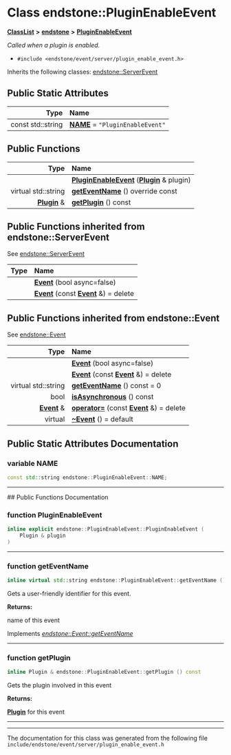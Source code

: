 

# Class endstone::PluginEnableEvent



[**ClassList**](annotated.md) **>** [**endstone**](namespaceendstone.md) **>** [**PluginEnableEvent**](classendstone_1_1PluginEnableEvent.md)



_Called when a plugin is enabled._ 

* `#include <endstone/event/server/plugin_enable_event.h>`



Inherits the following classes: [endstone::ServerEvent](classendstone_1_1ServerEvent.md)
































## Public Static Attributes

| Type | Name |
| ---: | :--- |
|  const std::string | [**NAME**](#variable-name)   = `"PluginEnableEvent"`<br> |










































## Public Functions

| Type | Name |
| ---: | :--- |
|   | [**PluginEnableEvent**](#function-pluginenableevent) ([**Plugin**](classendstone_1_1Plugin.md) & plugin) <br> |
| virtual std::string | [**getEventName**](#function-geteventname) () override const<br> |
|  [**Plugin**](classendstone_1_1Plugin.md) & | [**getPlugin**](#function-getplugin) () const<br> |


## Public Functions inherited from endstone::ServerEvent

See [endstone::ServerEvent](classendstone_1_1ServerEvent.md)

| Type | Name |
| ---: | :--- |
|   | [**Event**](classendstone_1_1ServerEvent.md#function-event-12) (bool async=false) <br> |
|   | [**Event**](classendstone_1_1ServerEvent.md#function-event-22) (const [**Event**](classendstone_1_1Event.md) &) = delete<br> |


## Public Functions inherited from endstone::Event

See [endstone::Event](classendstone_1_1Event.md)

| Type | Name |
| ---: | :--- |
|   | [**Event**](classendstone_1_1Event.md#function-event-12) (bool async=false) <br> |
|   | [**Event**](classendstone_1_1Event.md#function-event-22) (const [**Event**](classendstone_1_1Event.md) &) = delete<br> |
| virtual std::string | [**getEventName**](classendstone_1_1Event.md#function-geteventname) () const = 0<br> |
|  bool | [**isAsynchronous**](classendstone_1_1Event.md#function-isasynchronous) () const<br> |
|  [**Event**](classendstone_1_1Event.md) & | [**operator=**](classendstone_1_1Event.md#function-operator) (const [**Event**](classendstone_1_1Event.md) &) = delete<br> |
| virtual  | [**~Event**](classendstone_1_1Event.md#function-event) () = default<br> |
















































































## Public Static Attributes Documentation




### variable NAME 

```C++
const std::string endstone::PluginEnableEvent::NAME;
```




<hr>
## Public Functions Documentation




### function PluginEnableEvent 

```C++
inline explicit endstone::PluginEnableEvent::PluginEnableEvent (
    Plugin & plugin
) 
```




<hr>



### function getEventName 

```C++
inline virtual std::string endstone::PluginEnableEvent::getEventName () override const
```



Gets a user-friendly identifier for this event.




**Returns:**

name of this event 





        
Implements [*endstone::Event::getEventName*](classendstone_1_1Event.md#function-geteventname)


<hr>



### function getPlugin 

```C++
inline Plugin & endstone::PluginEnableEvent::getPlugin () const
```



Gets the plugin involved in this event




**Returns:**

[**Plugin**](classendstone_1_1Plugin.md) for this event 





        

<hr>

------------------------------
The documentation for this class was generated from the following file `include/endstone/event/server/plugin_enable_event.h`

